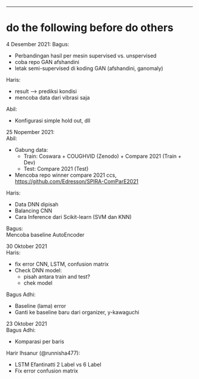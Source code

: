 ---
# do the following before do others

4 Desember 2021:
Bagus:  
- Perbandingan hasil per mesin supervised vs. unspervised
- coba repo GAN afshandini
- letak semi-supervised di koding GAN (afshandini, ganomaly)

Haris:
- result --> prediksi kondisi
- mencoba data dari vibrasi saja

Abil: 
- Konfigurasi simple hold out, dll

25 Nopember 2021:  
Abil:  
- Gabung data: 
    - Train: Coswara + COUGHVID (Zenodo) + Compare 2021 (Train + Dev)
    - Test: Compare 2021 (Test)
- Mencoba repo winner compare 2021 ccs, https://github.com/Edresson/SPIRA-ComParE2021 

Haris:  
- Data DNN dipisah  
- Balancing CNN  
- Cara Inference dari Scikit-learn (SVM dan KNN)  

Bagus:  
Mencoba baseline AutoEncoder  


30 Oktober 2021  
Haris:
- fix error CNN, LSTM, confusion matrix
- Check DNN model:
    - pisah antara train and test?
    - chek model
 
Bagus Adhi:
- Baseline (lama) error 
- Ganti ke baseline baru dari organizer, y-kawaguchi

23 Oktober 2021  
Bagus Adhi:
- Komparasi per baris

Harir Ihsanur (@runnisha477):
- LSTM Efantinatti 2 Label vs 6 Label
- Fix error confusion matrix
